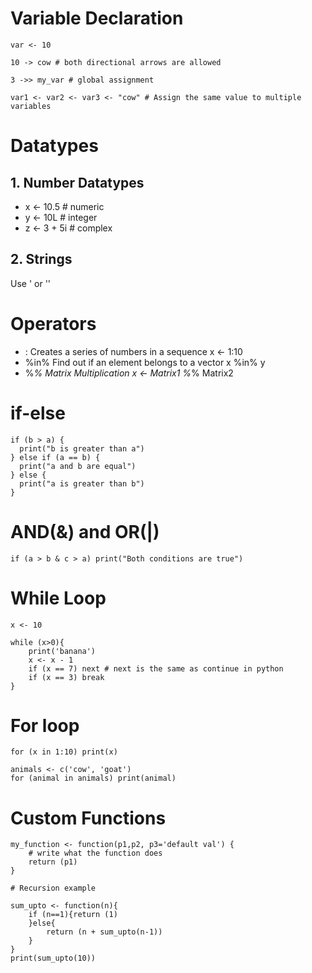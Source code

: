 # Variable Declaration
```
var <- 10

10 -> cow # both directional arrows are allowed

3 ->> my_var # global assignment

var1 <- var2 <- var3 <- "cow" # Assign the same value to multiple variables 
```

# Datatypes

## 1. Number Datatypes
- x <- 10.5   # numeric
- y <- 10L    # integer
- z <- 3 + 5i # complex

## 2. Strings
Use ' or ''


# Operators
- :     Creates a series of numbers in a sequence	x <- 1:10
- %in%	Find out if an element belongs to a vector	x %in% y
- %*%	Matrix Multiplication	                    x <- Matrix1 %*% Matrix2

# if-else
```
if (b > a) {
  print("b is greater than a")
} else if (a == b) {
  print("a and b are equal")
} else {
  print("a is greater than b")
}
```

# AND(&) and OR(|)
```
if (a > b & c > a) print("Both conditions are true")
```

# While Loop
```
x <- 10

while (x>0){
    print('banana')
    x <- x - 1
    if (x == 7) next # next is the same as continue in python
    if (x == 3) break
}

```

# For loop
```
for (x in 1:10) print(x)

animals <- c('cow', 'goat')
for (animal in animals) print(animal)

```

# Custom Functions
```
my_function <- function(p1,p2, p3='default val') { 
    # write what the function does
    return (p1)
}

# Recursion example
```
```
sum_upto <- function(n){
    if (n==1){return (1)
    }else{
        return (n + sum_upto(n-1))
    }
}
print(sum_upto(10))
```
